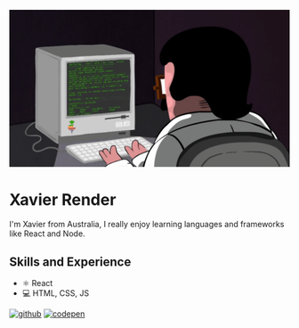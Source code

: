 ![](programming.gif)

# Xavier Render

I'm Xavier from Australia, I really enjoy learning languages and frameworks like React and Node. 

## Skills and Experience 
- ⚛    React
- 💻    HTML, CSS, JS


[<img src='https://cdn.jsdelivr.net/npm/simple-icons@3.0.1/icons/github.svg' alt='github' height='40'>](https://github.com/xavier-render)  [<img src='https://cdn.jsdelivr.net/npm/simple-icons@3.0.1/icons/codepen.svg' alt='codepen' height='40'>](https://codepen.io/xavier-render)  

